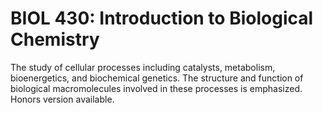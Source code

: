 # BIOL 430: Introduction to Biological Chemistry

The study of cellular processes including catalysts, metabolism, bioenergetics, and biochemical genetics. The structure and function of biological macromolecules involved in these processes is emphasized. Honors version available.